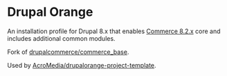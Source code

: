 # Drupal Orange

An installation profile for Drupal 8.x that enables [Commerce 8.2.x](https://github.com/drupalcommerce/commerce) core
and includes additional common modules.

Fork of [drupalcommerce/commerce_base](https://github.com/drupalcommerce/commerce_base).

Used by [AcroMedia/drupalorange-project-template](https://github.com/AcroMedia/drupalorange-project-template).
